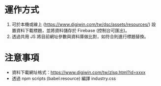 # 運作方式
1. 可於本機或線上 (https://www.digiwin.com/tw/dsc/assets/resources/) 設置資料下載標題，並將資料儲存於 Firebase (控制台可匯出)。
1. 透過共用 JS 將目前網址參數與資料庫做比對，如符合則進行標題替換。

# 注意事項
- 資料下載網址格式：https://www.digiwin.com/tw/zlsq.html?id=xxxx
- 透過 npm scripts (babel:resource) 編譯 industry.css